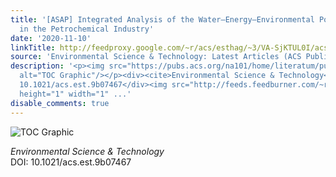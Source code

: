 ```yaml
---
title: '[ASAP] Integrated Analysis of the Water–Energy–Environmental Pollutant Nexus
  in the Petrochemical Industry'
date: '2020-11-10'
linkTitle: http://feedproxy.google.com/~r/acs/esthag/~3/VA-SjKTUL0I/acs.est.9b07467
source: 'Environmental Science & Technology: Latest Articles (ACS Publications)'
description: '<p><img src="https://pubs.acs.org/na101/home/literatum/publisher/achs/journals/content/esthag/0/esthag.ahead-of-print/acs.est.9b07467/20201110/images/medium/es9b07467_0007.gif"
  alt="TOC Graphic"/></p><div><cite>Environmental Science & Technology</cite></div><div>DOI:
  10.1021/acs.est.9b07467</div><img src="http://feeds.feedburner.com/~r/acs/esthag/~4/VA-SjKTUL0I"
  height="1" width="1" ...'
disable_comments: true
---
```

<p><img src="https://pubs.acs.org/na101/home/literatum/publisher/achs/journals/content/esthag/0/esthag.ahead-of-print/acs.est.9b07467/20201110/images/medium/es9b07467_0007.gif" alt="TOC Graphic"/></p><div><cite>Environmental Science & Technology</cite></div><div>DOI: 10.1021/acs.est.9b07467</div><img src="http://feeds.feedburner.com/~r/acs/esthag/~4/VA-SjKTUL0I" height="1" width="1" ...